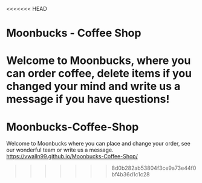 <<<<<<< HEAD
# Moonbucks - Coffee Shop

Welcome to Moonbucks, where you can order coffee, delete items if you changed your mind
and write us a message if you have questions!
=======
# Moonbucks-Coffee-Shop

Welcome to Moonbucks where you can place and change your order, see our wonderful team or write us a message.
https://vwalln99.github.io/Moonbucks-Coffee-Shop/
>>>>>>> 8d0b282ab53804f3ce9a73e44f0bf4b36d1c1c28
